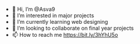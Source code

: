- 👋 Hi, I’m @Asva9
- 👀 I’m interested in major projects 
- 🌱 I’m currently learning web designing
- 💞️ I’m looking to collaborate on final year projects
- 📫 How to reach me https://bit.ly/3hYhU5o

<!---
Asva9/Asva9 is a ✨ special ✨ repository because its `README.md` (this file) appears on your GitHub profile.
You can click the Preview link to take a look at your changes.
--->
